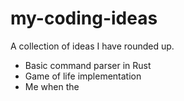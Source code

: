 # my-coding-ideas
A collection of ideas I have rounded up.

- Basic command parser in Rust
- Game of life implementation
- Me when the

